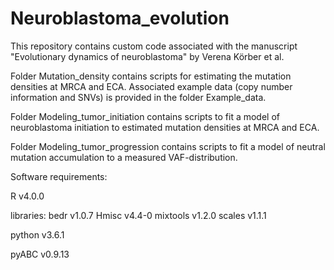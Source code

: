 # Neuroblastoma_evolution

This repository contains custom code associated with the manuscript "Evolutionary dynamics of neuroblastoma" by Verena Körber et al.

Folder Mutation_density contains scripts for estimating the mutation densities at MRCA and ECA. Associated example data (copy number information and SNVs) is provided in the folder Example_data.

Folder Modeling_tumor_initiation contains scripts to fit a model of neuroblastoma initiation to estimated mutation densities at MRCA and ECA. 

Folder Modeling_tumor_progression contains scripts to fit a model of neutral mutation accumulation to a measured VAF-distribution. 

Software requirements:

R v4.0.0

libraries: 
bedr v1.0.7 
Hmisc v4.4-0
mixtools v1.2.0
scales v1.1.1

python v3.6.1

pyABC v0.9.13
